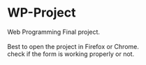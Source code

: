 # WP-Project
Web Programming Final project.<br><br>
Best to open the project in Firefox or Chrome.<br>
check if the form is working properly or not.
